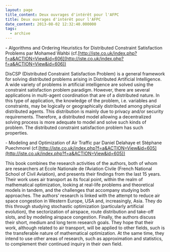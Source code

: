 ```yaml
---
layout: page
title_content: Deux ouvrages d'intérêt pour l'AFPC
title: Deux ouvrages d'intérêt pour l'AFPC
date_content: 2013-08-02 12:32:40.000000
tags:
  - archive
---
```

\- Algorithms and Ordering Heuristics for Distributed Constraint Satisfaction
Problems par Mohamed Wahbi
(cf.[http://iste.co.uk/index.php?f=a&ACTION=View&id=606](http://iste.co.uk/index.php?f=a&ACTION=View&id=606))





DisCSP (Distributed Constraint Satisfaction Problem) is a general framework
for solving distributed problems arising in Distributed Artificial
Intelligence. A wide variety of problems in artificial intelligence are solved
using the constraint satisfaction problem paradigm. However, there are several
applications in multi-agent coordination that are of a distributed nature. In
this type of application, the knowledge of the problem, i.e. variables and
constraints, may be logically or geographically distributed among physical
distributed agents. This distribution is mainly due to privacy and/or security
requirements. Therefore, a distributed model allowing a decentralized solving
process is more adequate to model and solve such kinds of problem. The
distributed constraint satisfaction problem has such properties.







\- Modeling and Optimization of Air Traffic par Daniel Delahaye et Stéphane
Puechmorel
(cf.[http://iste.co.uk/index.php?f=a&ACTION=View&id=605](http://iste.co.uk/index.php?f=a&ACTION=View&id=605))





This book combines the research activities of the authors, both of whom are
researchers at Ecole Nationale de l’Aviation Civile (French National School of
Civil Aviation), and presents their findings from the last 15 years. Their
work uses air transport as its focal point, within the realm of mathematical
optimization, looking at real-life problems and theoretical models in tandem,
and the challenges that accompany studying both approaches. The authors’
research is linked with the attempt to reduce air space congestion in Western
Europe, USA and, increasingly, Asia. They do this through studying stochastic
optimization (particularly artificial evolution), the sectorization of
airspace, route distribution and take-off slots, and by modeling airspace
congestion. Finally, the authors discuss their short, medium and long term
research goals. They hope that their work, although related to air transport,
will be applied to other fields, such is the transferable nature of
mathematical optimization. At the same time, they intend to use other areas of
research, such as approximation and statistics, to complement their continued
inquiry in their own field.



